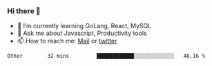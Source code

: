 ### Hi there 👋

- 🌱 I’m currently learning GoLang, React, MySQL
- 💬 Ask me about Javascript, Productivity tools 
- 📫 How to reach me: [Mail](mailto:kvaishak47@gmail.com) or [twitter](https://twitter.com/kvaish4k)

<!--START_SECTION:waka-->

```text
Other        32 mins         ████████████░░░░░░░░░░░░░   48.16 %
```

<!--END_SECTION:waka-->
